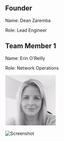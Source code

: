 ## Founder
Name: Dean Zaremba

Role: Lead Engineer

## Team Member 1

Name: Erin O'Reilly

Role: Network Operations

![](image1.jpeg)

![Screenshot](image1.jpg)


